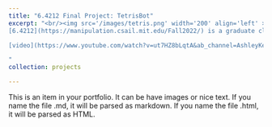 ```yaml
---
title: "6.4212 Final Project: TetrisBot"
excerpt: "<br/><img src='/images/tetris.png' width='200' align='left' >
[6.4212](https://manipulation.csail.mit.edu/Fall2022/) is a graduate class that focuses on creating robotic systems that can automatically manipulate physical objects in unstructured environments. For our final project, we developed TetrisBot: an end-to-end robotic system that plays Tetris. We developed the perception, control, and gameplay systems that Tetris requires using [Drake](https://drake.mit.edu/). This project won the *Best Project Award* for Fall 2022.

[video](https://www.youtube.com/watch?v=ut7HZ8bLqtA&ab_channel=AshleyKe) [paper](https://slolla.github.io/files/tetrisbot.pdf)

"
collection: projects

---
```


This is an item in your portfolio. It can be have images or nice text. If you name the file .md, it will be parsed as markdown. If you name the file .html, it will be parsed as HTML. 

